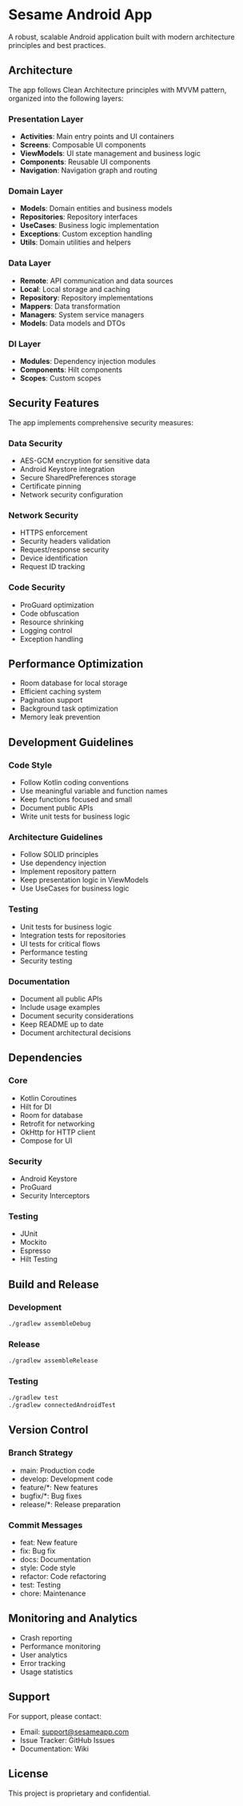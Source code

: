 # Sesame Android App

A robust, scalable Android application built with modern architecture principles and best practices.

## Architecture

The app follows Clean Architecture principles with MVVM pattern, organized into the following layers:

### Presentation Layer
- **Activities**: Main entry points and UI containers
- **Screens**: Composable UI components
- **ViewModels**: UI state management and business logic
- **Components**: Reusable UI components
- **Navigation**: Navigation graph and routing

### Domain Layer
- **Models**: Domain entities and business models
- **Repositories**: Repository interfaces
- **UseCases**: Business logic implementation
- **Exceptions**: Custom exception handling
- **Utils**: Domain utilities and helpers

### Data Layer
- **Remote**: API communication and data sources
- **Local**: Local storage and caching
- **Repository**: Repository implementations
- **Mappers**: Data transformation
- **Managers**: System service managers
- **Models**: Data models and DTOs

### DI Layer
- **Modules**: Dependency injection modules
- **Components**: Hilt components
- **Scopes**: Custom scopes

## Security Features

The app implements comprehensive security measures:

### Data Security
- AES-GCM encryption for sensitive data
- Android Keystore integration
- Secure SharedPreferences storage
- Certificate pinning
- Network security configuration

### Network Security
- HTTPS enforcement
- Security headers validation
- Request/response security
- Device identification
- Request ID tracking

### Code Security
- ProGuard optimization
- Code obfuscation
- Resource shrinking
- Logging control
- Exception handling

## Performance Optimization

- Room database for local storage
- Efficient caching system
- Pagination support
- Background task optimization
- Memory leak prevention

## Development Guidelines

### Code Style
- Follow Kotlin coding conventions
- Use meaningful variable and function names
- Keep functions focused and small
- Document public APIs
- Write unit tests for business logic

### Architecture Guidelines
- Follow SOLID principles
- Use dependency injection
- Implement repository pattern
- Keep presentation logic in ViewModels
- Use UseCases for business logic

### Testing
- Unit tests for business logic
- Integration tests for repositories
- UI tests for critical flows
- Performance testing
- Security testing

### Documentation
- Document all public APIs
- Include usage examples
- Document security considerations
- Keep README up to date
- Document architectural decisions

## Dependencies

### Core
- Kotlin Coroutines
- Hilt for DI
- Room for database
- Retrofit for networking
- OkHttp for HTTP client
- Compose for UI

### Security
- Android Keystore
- ProGuard
- Security Interceptors

### Testing
- JUnit
- Mockito
- Espresso
- Hilt Testing

## Build and Release

### Development
```bash
./gradlew assembleDebug
```

### Release
```bash
./gradlew assembleRelease
```

### Testing
```bash
./gradlew test
./gradlew connectedAndroidTest
```

## Version Control

### Branch Strategy
- main: Production code
- develop: Development code
- feature/*: New features
- bugfix/*: Bug fixes
- release/*: Release preparation

### Commit Messages
- feat: New feature
- fix: Bug fix
- docs: Documentation
- style: Code style
- refactor: Code refactoring
- test: Testing
- chore: Maintenance

## Monitoring and Analytics

- Crash reporting
- Performance monitoring
- User analytics
- Error tracking
- Usage statistics

## Support

For support, please contact:
- Email: support@sesameapp.com
- Issue Tracker: GitHub Issues
- Documentation: Wiki

## License

This project is proprietary and confidential. 